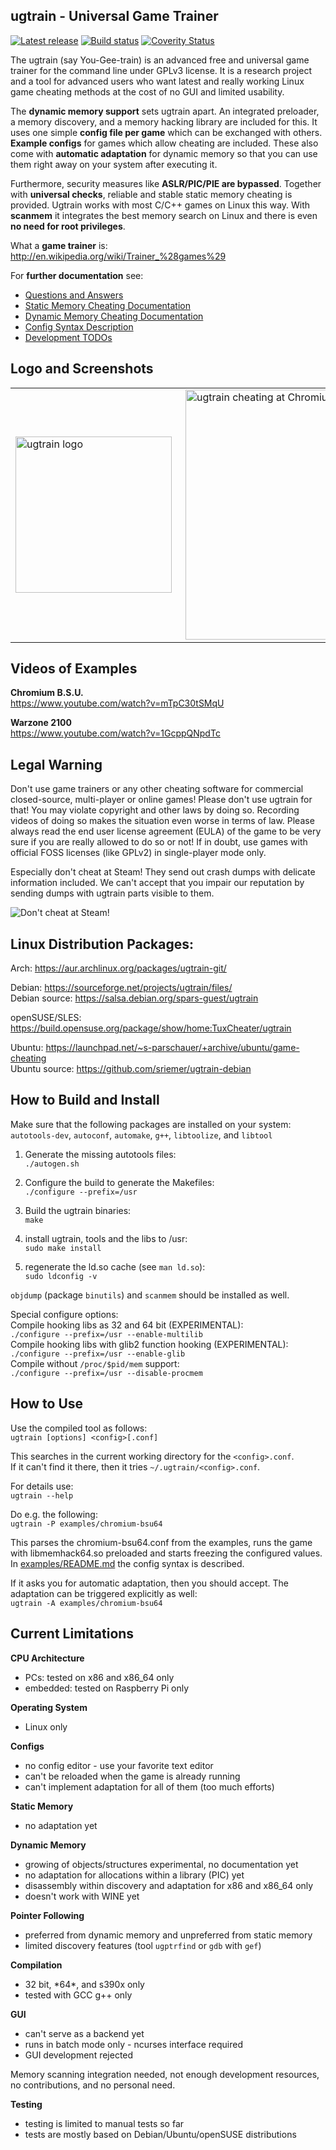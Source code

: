## ugtrain - Universal Game Trainer

[![Latest release](https://img.shields.io/github/release/ugtrain/ugtrain.svg)](https://github.com/ugtrain/ugtrain/releases)
[![Build status](https://travis-ci.com/ugtrain/ugtrain.svg?branch=master)](https://travis-ci.com/ugtrain/ugtrain)
[![Coverity Status](https://scan.coverity.com/projects/6376/badge.svg?flat=1)](https://scan.coverity.com/projects/ugtrain)

The ugtrain (say You-Gee-train) is an advanced free and universal game trainer for
the command line under GPLv3 license. It is a research project and a tool for
advanced users who want latest and really working Linux game cheating methods
at the cost of no GUI and limited usability.

The **dynamic memory support** sets ugtrain apart. An integrated preloader,
a memory discovery, and a memory hacking library are included for this.
It uses one simple **config file per game** which can be exchanged
with others. **Example configs** for games which allow cheating are included.
These also come with **automatic adaptation** for dynamic memory so that you can
use them right away on your system after executing it.

Furthermore, security measures like **ASLR/PIC/PIE are bypassed**. Together with
**universal checks**, reliable and stable static memory cheating is provided.
Ugtrain works with most C/C++ games on Linux this way. With **scanmem** it
integrates the best memory search on Linux and there is even **no need for root
privileges**.

What a **game trainer** is: <br/>
http://en.wikipedia.org/wiki/Trainer_%28games%29

For **further documentation** see:

* [Questions and Answers](README_qanda.md)
* [Static Memory Cheating Documentation](doc/ugtrain-statmem.md)
* [Dynamic Memory Cheating Documentation](doc/ugtrain-dynmem.md)
* [Config Syntax Description](examples/README.md)
* [Development TODOs](TODO)

## Logo and Screenshots
<table><tr><td>
<a href="img/ugtrain_logo_300px.png">
  <img src="img/ugtrain_logo_300px.png"
   alt="ugtrain logo" align="left" width="250" />
</a></td><td>
<a href="img/ugtrain_chromium-bsu64.png">
  <img src="img/ugtrain_chromium-bsu64.png"
   alt="ugtrain cheating at Chromium B.S.U. 64 bit" align="right" width="400" />
</a></td></tr></table>

## Videos of Examples

**Chromium B.S.U.** <br/>
https://www.youtube.com/watch?v=mTpC30tSMqU

**Warzone 2100** <br/>
https://www.youtube.com/watch?v=1GcppQNpdTc

## Legal Warning

Don't use game trainers or any other cheating software for commercial
closed-source, multi-player or online games! Please don't use ugtrain
for that! You may violate copyright and other laws by doing so. Recording
videos of doing so makes the situation even worse in terms of law. Please
always read the end user license agreement (EULA) of the game to be very
sure if you are really allowed to do so or not! If in doubt, use games
with official FOSS licenses (like GPLv2) in single-player mode only.

Especially don't cheat at Steam! They send out crash dumps with delicate
information included. We can't accept that you impair our reputation by
sending dumps with ugtrain parts visible to them.

![Don't cheat at Steam!](img/dont_cheat_at_steam_300px.png)

## Linux Distribution Packages:

Arch: https://aur.archlinux.org/packages/ugtrain-git/

Debian: https://sourceforge.net/projects/ugtrain/files/<br/>
Debian source: https://salsa.debian.org/spars-guest/ugtrain

openSUSE/SLES: https://build.opensuse.org/package/show/home:TuxCheater/ugtrain

Ubuntu: https://launchpad.net/~s-parschauer/+archive/ubuntu/game-cheating<br/>
Ubuntu source: https://github.com/sriemer/ugtrain-debian

## How to Build and Install

Make sure that the following packages are installed on your system: <br/>
`autotools-dev`, `autoconf`, `automake`, `g++`, `libtoolize`, and `libtool`

1. Generate the missing autotools files: <br/>
`./autogen.sh`

2. Configure the build to generate the Makefiles: <br/>
`./configure --prefix=/usr`

3. Build the ugtrain binaries: <br/>
`make`

4. install ugtrain, tools and the libs to /usr: <br/>
`sudo make install`

5. regenerate the ld.so cache (see `man ld.so`): <br/>
`sudo ldconfig -v`

`objdump` (package `binutils`) and `scanmem` should be installed as well.

Special configure options: <br/>
Compile hooking libs as 32 and 64 bit (EXPERIMENTAL): <br/>
`./configure --prefix=/usr --enable-multilib` <br/>
Compile hooking libs with glib2 function hooking (EXPERIMENTAL): <br/>
`./configure --prefix=/usr --enable-glib` <br/>
Compile without `/proc/$pid/mem` support: <br/>
`./configure --prefix=/usr --disable-procmem`

## How to Use

Use the compiled tool as follows: <br/>
`ugtrain [options] <config>[.conf]`

This searches in the current working directory for the `<config>.conf`.<br/>
If it can't find it there, then it tries `~/.ugtrain/<config>.conf`.

For details use: <br/>
`ugtrain --help`

Do e.g. the following: <br/>
`ugtrain -P examples/chromium-bsu64`

This parses the chromium-bsu64.conf from the examples, runs the
game with libmemhack64.so preloaded and starts freezing the configured
values. In [examples/README.md](examples/README.md) the config syntax
is described.

If it asks you for automatic adaptation, then you should accept. The
adaptation can be triggered explicitly as well: <br/>
`ugtrain -A examples/chromium-bsu64`

## Current Limitations

**CPU Architecture**

* PCs: tested on x86 and x86\_64 only
* embedded: tested on Raspberry Pi only

**Operating System**

* Linux only

**Configs**

* no config editor - use your favorite text editor
* can't be reloaded when the game is already running
* can't implement adaptation for all of them (too much efforts)

**Static Memory**

* no adaptation yet

**Dynamic Memory**

* growing of objects/structures experimental, no documentation yet
* no adaptation for allocations within a library (PIC) yet
* disassembly within discovery and adaptation for x86 and x86\_64 only
* doesn't work with WINE yet

**Pointer Following**

* preferred from dynamic memory and unpreferred from static memory
* limited discovery features (tool `ugptrfind` or `gdb` with `gef`)

**Compilation**

* 32 bit, \*64\*, and s390x only
* tested with GCC g++ only

**GUI**

* can't serve as a backend yet
* runs in batch mode only - ncurses interface required
* GUI development rejected

Memory scanning integration needed, not enough development resources,
no contributions, and no personal need.

**Testing**

* testing is limited to manual tests so far
* tests are mostly based on Debian/Ubuntu/openSUSE distributions
